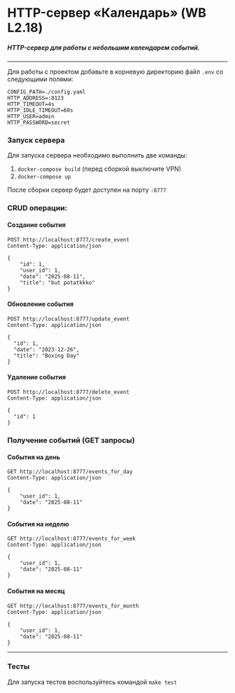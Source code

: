 # HTTP-сервер «Календарь» (WB L2.18)

#####  HTTP-сервер для работы с небольшим календарем событий.

---

Для работы с проектом добавьте в корневую директорию файл `.env` со следующими полями:

```
CONFIG_PATH=./config.yaml
HTTP_ADDRESS=:8123
HTTP_TIMEOUT=4s
HTTP_IDLE_TIMEOUT=60s
HTTP_USER=admin
HTTP_PASSWORD=secret
```

### Запуск сервера

Для запуска сервера необходимо выполнить две команды:
1. ```docker-compose build``` (перед сборкой выключите VPN)
2. ```docker-compose up```

После сборки сервер будет доступен на порту `:8777`

### CRUD операции:

#### Создание события
```http
POST http://localhost:8777/create_event
Content-Type: application/json

{
    "id": 1,
    "user_id": 1,
    "date": "2025-08-11",
    "title": "but potatkkko"
}
```

#### Обновление события
```http
POST http://localhost:8777/update_event
Content-Type: application/json

{
  "id": 1,
  "date": "2023-12-26",
  "title": "Boxing Day"
}
```

#### Удаление события
```http
POST http://localhost:8777/delete_event
Content-Type: application/json

{
  "id": 1
}
```

### Получение событий (GET запросы)

#### События на день
```http
GET http://localhost:8777/events_for_day
Content-Type: application/json

{
    "user_id": 1,
    "date": "2025-08-11"
}
```

#### События на неделю
```http
GET http://localhost:8777/events_for_week
Content-Type: application/json

{
    "user_id": 1,
    "date": "2025-08-11"
}
```

#### События на месяц
```http
GET http://localhost:8777/events_for_month
Content-Type: application/json

{
    "user_id": 1,
    "date": "2025-08-11"
}
```
--- 

### Тесты
Для запуска тестов воспользуйтесь командой `make test`
